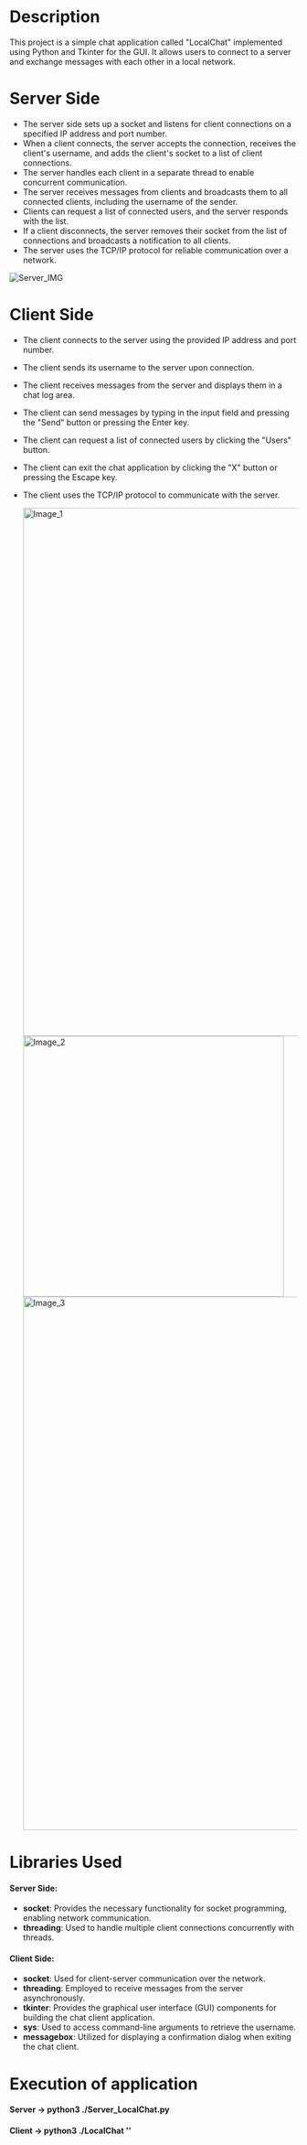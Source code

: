 # Description
This project is a simple chat application called "LocalChat" implemented using Python and Tkinter for the GUI. It allows users to connect to a server and exchange messages with each other in a local network.

# Server Side
- The server side sets up a socket and listens for client connections on a specified IP address and port number.
- When a client connects, the server accepts the connection, receives the client's username, and adds the client's socket to a list of client connections.
- The server handles each client in a separate thread to enable concurrent communication.
- The server receives messages from clients and broadcasts them to all connected clients, including the username of the sender.
- Clients can request a list of connected users, and the server responds with the list.
- If a client disconnects, the server removes their socket from the list of connections and broadcasts a notification to all clients.
- The server uses the TCP/IP protocol for reliable communication over a network.

![Server_IMG](https://github.com/Javierob02/LocalChat/assets/93495474/e6e956a2-5ef2-4c15-8e58-4b2acb763f95)

# Client Side
- The client connects to the server using the provided IP address and port number.
- The client sends its username to the server upon connection.
- The client receives messages from the server and displays them in a chat log area.
- The client can send messages by typing in the input field and pressing the "Send" button or pressing the Enter key.
- The client can request a list of connected users by clicking the "Users" button.
- The client can exit the chat application by clicking the "X" button or pressing the Escape key.
- The client uses the TCP/IP protocol to communicate with the server.

  <img width="924" alt="Image_1" src="https://github.com/Javierob02/LocalChat/assets/93495474/efc9def6-ec34-44dc-906a-4b410a6b7cae">

  <img width="456" alt="Image_2" src="https://github.com/Javierob02/LocalChat/assets/93495474/a5a40701-b146-4503-8cb6-1b99a29e1f56">

  <img width="933" alt="Image_3" src="https://github.com/Javierob02/LocalChat/assets/93495474/8d2afb0b-027b-4301-b876-bb10a79d2457">

# Libraries Used

#### Server Side:

- **socket**: Provides the necessary functionality for socket programming, enabling network communication.
- **threading**: Used to handle multiple client connections concurrently with threads.

#### Client Side:

- **socket**: Used for client-server communication over the network.
- **threading**: Employed to receive messages from the server asynchronously.
- **tkinter**: Provides the graphical user interface (GUI) components for building the chat client application.
- **sys**: Used to access command-line arguments to retrieve the username.
- **messagebox**: Utilized for displaying a confirmation dialog when exiting the chat client.

# Execution of application

#### Server -> python3 ./Server_LocalChat.py 

#### Client -> python3 ./LocalChat '<username>'


